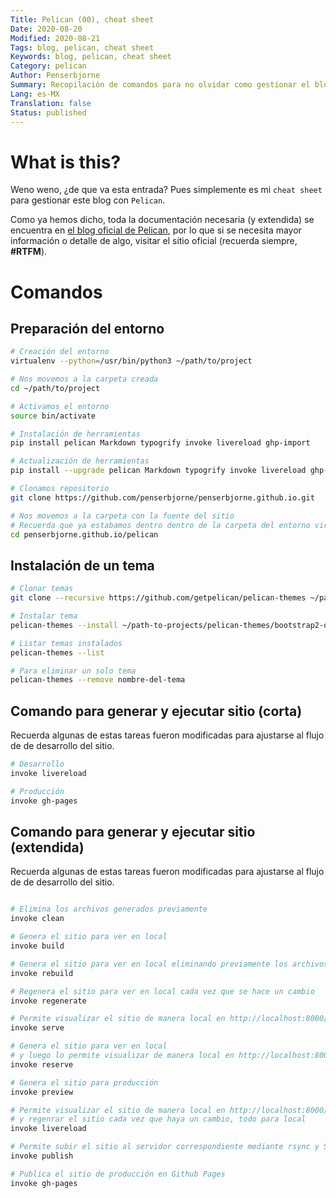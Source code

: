 ```yaml
---
Title: Pelican (00), cheat sheet
Date: 2020-08-20
Modified: 2020-08-21
Tags: blog, pelican, cheat sheet
Keywords: blog, pelican, cheat sheet
Category: pelican
Author: Penserbjorne
Summary: Recopilación de comandos para no olvidar como gestionar el blog con Pelican
Lang: es-MX
Translation: false
Status: published
---
```


# What is this?

Weno weno, ¿de que va esta entrada? Pues simplemente es mi `cheat sheet` para
gestionar este blog con `Pelican`.

Como ya hemos dicho, toda la documentación necesaria (y extendida) se
encuentra en [el blog oficial de Pelican](https://docs.getpelican.com), por lo
que si se necesita mayor información o detalle de algo, visitar el sitio oficial
(recuerda siempre, **\#RTFM**).

# Comandos

##  Preparación del entorno

```bash
# Creación del entorno
virtualenv --python=/usr/bin/python3 ~/path/to/project

# Nos movemos a la carpeta creada
cd ~/path/to/project

# Activamos el entorno
source bin/activate

# Instalación de herramientas
pip install pelican Markdown typogrify invoke livereload ghp-import

# Actualización de herramientas
pip install --upgrade pelican Markdown typogrify invoke livereload ghp-import

# Clonamos repositorio
git clone https://github.com/penserbjorne/penserbjorne.github.io.git

# Nos movemos a la carpeta con la fuente del sitio
# Recuerda que ya estabamos dentro dentro de la carpeta del entorno virtual
cd penserbjorne.github.io/pelican
```

##  Instalación de un tema

```bash
# Clonar temas
git clone --recursive https://github.com/getpelican/pelican-themes ~/path-to-projects/pelican-themes

# Instalar tema
pelican-themes --install ~/path-to-projects/pelican-themes/bootstrap2-dark

# Listar temas instalados
pelican-themes --list

# Para eliminar un solo tema
pelican-themes --remove nombre-del-tema
```

##  Comando para generar y ejecutar sitio (corta)

Recuerda algunas de estas tareas fueron modificadas para ajustarse al flujo de
de desarrollo del sitio.

```bash
# Desarrollo
invoke livereload

# Producción
invoke gh-pages
```

## Comando para generar y ejecutar sitio (extendida)

Recuerda algunas de estas tareas fueron modificadas para ajustarse al flujo de
de desarrollo del sitio.

```bash

# Elimina los archivos generados previamente
invoke clean

# Genera el sitio para ver en local
invoke build

# Genera el sitio para ver en local eliminando previamente los archivos generados
invoke rebuild

# Regenera el sitio para ver en local cada vez que se hace un cambio
invoke regenerate

# Permite visualizar el sitio de manera local en http://localhost:8000/
invoke serve

# Genera el sitio para ver en local
# y luego lo permite visualizar de manera local en http://localhost:8000/
invoke reserve

# Genera el sitio para producción
invoke preview

# Permite visualizar el sitio de manera local en http://localhost:8000/
# y regenrar el sitio cada vez que haya un cambio, todo para local
invoke livereload

# Permite subir el sitio al servidor correspondiente mediante rsync y SSH
invoke publish

# Publica el sitio de producción en Github Pages
invoke gh-pages
```
